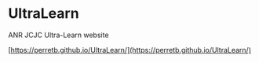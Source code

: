 # UltraLearn

ANR JCJC Ultra-Learn website

[https://perretb.github.io/UltraLearn/](https://perretb.github.io/UltraLearn/)
